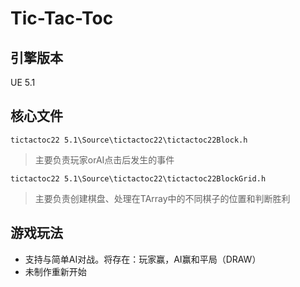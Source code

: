 # Tic-Tac-Toc

## 引擎版本  
UE 5.1  

## 核心文件
`tictactoc22 5.1\Source\tictactoc22\tictactoc22Block.h`
> 主要负责玩家orAI点击后发生的事件  
  
`tictactoc22 5.1\Source\tictactoc22\tictactoc22BlockGrid.h`
> 主要负责创建棋盘、处理在TArray中的不同棋子的位置和判断胜利


## 游戏玩法
- 支持与简单AI对战。将存在：玩家赢，AI赢和平局（DRAW）
- 未制作重新开始 
